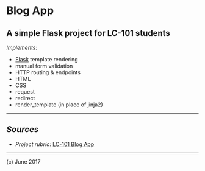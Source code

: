 # Blog App
## A simple Flask project for LC-101 students

_Implements_:

- [Flask](http://flask.pocoo.org/) template rendering
- manual form validation
- HTTP routing & endpoints
- HTML
- CSS
- request
- redirect
- render_template (in place of jinja2)

***

## _Sources_

- _Project rubric_: [LC-101 Blog App](http://education.launchcode.org/web-fundamentals/assignments/build-a-blog/)

***

(c) June 2017
